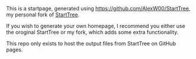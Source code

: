 This is a startpage, generated using https://github.com/AlexW00/StartTree, my personal fork of [StartTree](https://github.com/Paul-Houser/StartTree).

If you wish to generate your own homepage, I recommend you either use the oroginal StartTree or my fork, which adds some extra functionality.

This repo only exists to host the output files from StartTree on GitHub pages.
